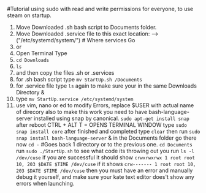 #Tutorial using sudo with read and write permissions for everyone, to use steam on startup.
1. Move Downloaded .sh bash script to Documents folder.
2. Move Downloaded .service file to this exact location: --> ("/etc/systemd/system/") # Where services Go
3. or
4. Open Terminal Type
5. ```cd Downloads ```
6. ```ls```
7. and then copy the files .sh or .services
8. for .sh bash script type ```mv StartUp.sh /Documents```
9. for .service file type ```ls``` again to make sure your in the same Downloads Directory &
10. type ```mv StartUp.service /etc/systemd/system```
11. use vim, nano or ed to modify Errors, replace $USER with actual name of direcory
also to make this work you need to have bash-language-server installed using snap by canonical.
```sudo apt-get install snap```
after reboot CTRL + ALT T = OPENS TERMINAL WINDOW
type ```sudo snap install core```
after finished and completed type ```clear```
then run ```sudo snap install bash-language-server```
    & in the Documents folder go there now
    ```cd -``` #Goes back 1 directory or to the previous one.
    ```cd Documents```
    run ```sudo ./StartUp.sh```
    to see what code its throwing out you
    run ```ls -l /dev/cuse``` if you are successful it should show
    ```crwxrwxrwx 1 root root 10, 203 $DATE $TIME /dev/cuse```
    if it shows ```crw------- 1 root root 10, 203 $DATE $TIME /dev/cuse```
    then you must have an error and manually debug it yourself, and make sure your kate text editor does't show any errors when launching.
    
